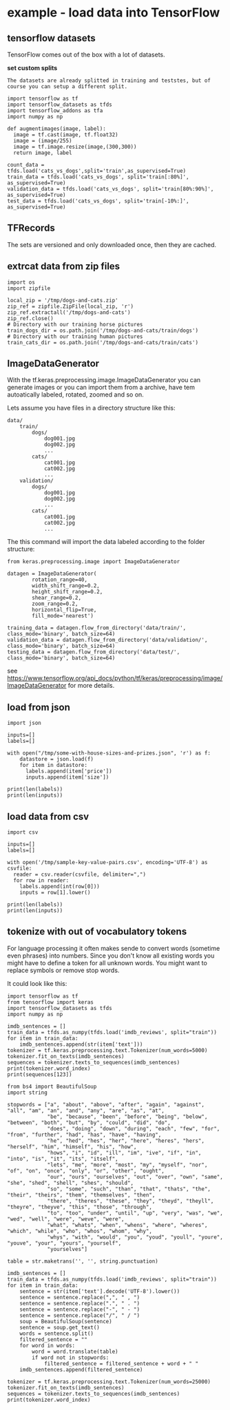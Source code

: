 # example - load data into TensorFlow

## tensorflow datasets

TensorFlow comes out of the box with a lot of datasets.

**set custom  splits**

```
The datasets are already splitted in training and teststes, but of course you can setup a different split.

import tensorflow as tf
import tensorflow_datasets as tfds
import tensorflow_addons as tfa
import numpy as np

def augmentimages(image, label):
  image = tf.cast(image, tf.float32)
  image = (image/255)
  image = tf.image.resize(image,(300,300))
  return image, label

count_data = tfds.load('cats_vs_dogs',split='train',as_supervised=True)
train_data = tfds.load('cats_vs_dogs', split='train[:80%]', as_supervised=True)
validation_data = tfds.load('cats_vs_dogs', split='train[80%:90%]', as_supervised=True)
test_data = tfds.load('cats_vs_dogs', split='train[-10%:]', as_supervised=True)
```

## TFRecords

The sets are versioned and only downloaded once, then they are cached.

## extrcat data from zip files

```
import os
import zipfile

local_zip = '/tmp/dogs-and-cats.zip'
zip_ref = zipfile.ZipFile(local_zip, 'r')
zip_ref.extractall('/tmp/dogs-and-cats')
zip_ref.close()
# Directory with our training horse pictures
train_dogs_dir = os.path.join('/tmp/dogs-and-cats/train/dogs')
# Directory with our training human pictures
train_cats_dir = os.path.join('/tmp/dogs-and-cats/train/cats')
```

## ImageDataGenerator

With the tf.keras.preprocessing.image.ImageDataGenerator  you can generate images or you can import them from a archive, have tem autoatically labeled, rotated, zoomed and so on.

Lets assume you have files in a directory structure like this:

```
data/
    train/
        dogs/
            dog001.jpg
            dog002.jpg
            ...
        cats/
            cat001.jpg
            cat002.jpg
            ...
    validation/
        dogs/
            dog001.jpg
            dog002.jpg
            ...
        cats/
            cat001.jpg
            cat002.jpg
            ...
```

The this command will import the data labeled according to the folder structure:

```
from keras.preprocessing.image import ImageDataGenerator

datagen = ImageDataGenerator(
        rotation_range=40,
        width_shift_range=0.2,
        height_shift_range=0.2,
        shear_range=0.2,
        zoom_range=0.2,
        horizontal_flip=True,
        fill_mode='nearest')

training_data = datagen.flow_from_directory('data/train/', class_mode='binary', batch_size=64)
validation_data = datagen.flow_from_directory('data/validation/', class_mode='binary', batch_size=64)
testing_data = datagen.flow_from_directory('data/test/', class_mode='binary', batch_size=64)
```

see https://www.tensorflow.org/api_docs/python/tf/keras/preprocessing/image/ImageDataGenerator for more details.

## load from json

```
import json

inputs=[]
labels=[]

with open("/tmp/some-with-house-sizes-and-prizes.json", 'r') as f:
    datastore = json.load(f)
    for item in datastore:
      labels.append(item['price'])
      inputs.append(item['size'])

print(len(labels))
print(len(inputs))      
```

## load data from csv

```
import csv

inputs=[]
labels=[]

with open('/tmp/sample-key-value-pairs.csv', encoding='UTF-8') as csvfile:
  reader = csv.reader(csvfile, delimiter=",")
  for row in reader:
    labels.append(int(row[0]))
    inputs = row[1].lower()

print(len(labels))
print(len(inputs))
```

## tokenize with out of vocabulatory tokens

For language processing it often makes sende to convert words (sometime even phrases) into numbers. Since you don't know all existing words you might have to define a token for all unknown words.
You might want to replace symbols or remove stop words.

It could look like this:

```
import tensorflow as tf
from tensorflow import keras
import tensorflow_datasets as tfds
import numpy as np

imdb_sentences = []
train_data = tfds.as_numpy(tfds.load('imdb_reviews', split="train"))
for item in train_data:
    imdb_sentences.append(str(item['text']))
tokenizer = tf.keras.preprocessing.text.Tokenizer(num_words=5000)
tokenizer.fit_on_texts(imdb_sentences)
sequences = tokenizer.texts_to_sequences(imdb_sentences)
print(tokenizer.word_index)
print(sequences[123])

from bs4 import BeautifulSoup
import string

stopwords = ["a", "about", "above", "after", "again", "against", "all", "am", "an", "and", "any", "are", "as", "at",
             "be", "because", "been", "before", "being", "below", "between", "both", "but", "by", "could", "did", "do",
             "does", "doing", "down", "during", "each", "few", "for", "from", "further", "had", "has", "have", "having",
             "he", "hed", "hes", "her", "here", "heres", "hers", "herself", "him", "himself", "his", "how",
             "hows", "i", "id", "ill", "im", "ive", "if", "in", "into", "is", "it", "its", "itself",
             "lets", "me", "more", "most", "my", "myself", "nor", "of", "on", "once", "only", "or", "other", "ought",
             "our", "ours", "ourselves", "out", "over", "own", "same", "she", "shed", "shell", "shes", "should",
             "so", "some", "such", "than", "that", "thats", "the", "their", "theirs", "them", "themselves", "then",
             "there", "theres", "these", "they", "theyd", "theyll", "theyre", "theyve", "this", "those", "through",
             "to", "too", "under", "until", "up", "very", "was", "we", "wed", "well", "were", "weve", "were",
             "what", "whats", "when", "whens", "where", "wheres", "which", "while", "who", "whos", "whom", "why",
             "whys", "with", "would", "you", "youd", "youll", "youre", "youve", "your", "yours", "yourself",
             "yourselves"]

table = str.maketrans('', '', string.punctuation)

imdb_sentences = []
train_data = tfds.as_numpy(tfds.load('imdb_reviews', split="train"))
for item in train_data:
    sentence = str(item['text'].decode('UTF-8').lower())
    sentence = sentence.replace(",", " , ")
    sentence = sentence.replace(".", " . ")
    sentence = sentence.replace("-", " - ")
    sentence = sentence.replace("/", " / ")
    soup = BeautifulSoup(sentence)
    sentence = soup.get_text()
    words = sentence.split()
    filtered_sentence = ""
    for word in words:
        word = word.translate(table)
        if word not in stopwords:
            filtered_sentence = filtered_sentence + word + " "
    imdb_sentences.append(filtered_sentence)

tokenizer = tf.keras.preprocessing.text.Tokenizer(num_words=25000)
tokenizer.fit_on_texts(imdb_sentences)
sequences = tokenizer.texts_to_sequences(imdb_sentences)
print(tokenizer.word_index)
```
